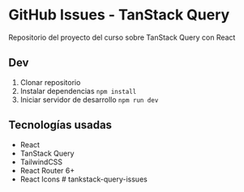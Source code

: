 # GitHub Issues - TanStack Query

Repositorio del proyecto del curso sobre TanStack Query con React

## Dev

1. Clonar repositorio
2. Instalar dependencias `npm install`
3. Iniciar servidor de desarrollo `npm run dev`

## Tecnologías usadas

- React
- TanStack Query
- TailwindCSS
- React Router 6+
- React Icons
#   t a n k s t a c k - q u e r y - i s s u e s  
 